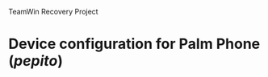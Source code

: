 TeamWin Recovery Project

Device configuration for Palm Phone (_pepito_)
=====================================================
